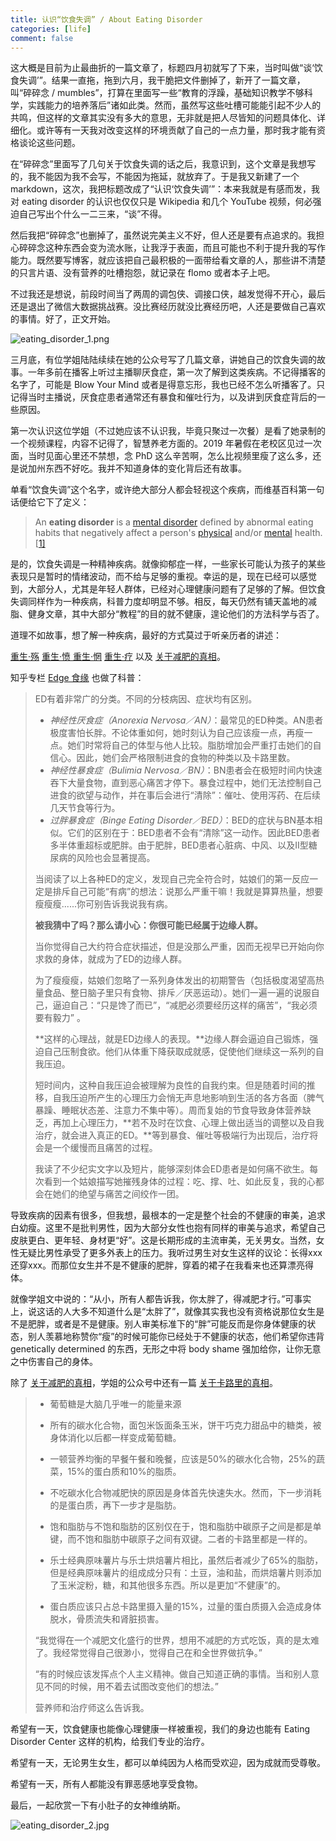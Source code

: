 ```yaml
---
title: 认识“饮食失调” / About Eating Disorder
categories: [life]
comment: false
---
```


这大概是目前为止最曲折的一篇文章了，标题四月初就写了下来，当时叫做“谈‘饮食失调’”。结果一直拖，拖到六月，我干脆把文件删掉了，新开了一篇文章，叫“碎碎念 / mumbles”，打算在里面写一些“教育的浮躁，基础知识教学不够科学，实践能力的培养落后”诸如此类。然而，虽然写这些吐槽可能能引起不少人的共鸣，但这样的文章其实没有多大的意思，无非就是把人尽皆知的问题具体化、详细化。或许等有一天我对改变这样的环境贡献了自己的一点力量，那时我才能有资格谈论这些问题。

在“碎碎念”里面写了几句关于饮食失调的话之后，我意识到，这个文章是我想写的，我不能因为我不会写，不能因为拖延，就放弃了。于是我又新建了一个 markdown，这次，我把标题改成了“认识‘饮食失调’”：本来我就是有感而发，我对 eating disorder 的认识也仅仅只是 Wikipedia 和几个 YouTube 视频，何必强迫自己写出个什么一二三来，“谈”不得。

然后我把“碎碎念”也删掉了，虽然说完美主义不好，但人还是要有点追求的。我担心碎碎念这种东西会变为流水账，让我浮于表面，而且可能也不利于提升我的写作能力。既然要写博客，就应该把自己最积极的一面带给看文章的人，那些讲不清楚的只言片语、没有营养的吐槽抱怨，就记录在 flomo 或者本子上吧。

不过我还是想说，前段时间当了两周的调包侠、调接口侠，越发觉得不开心，最后还是退出了微信大数据挑战赛。没比赛经历就没比赛经历吧，人还是要做自己喜欢的事情。好了，正文开始。

![eating_disorder_1.png](https://gitee.com/wine99/pics/raw/master/2021/06/eating_disorder_1.png)

三月底，有位学姐陆陆续续在她的公众号写了几篇文章，讲她自己的饮食失调的故事。一年多前在播客上听过主播聊厌食症，第一次了解到这类疾病。不记得播客的名字了，可能是 Blow Your Mind 或者是得意忘形，我也已经不怎么听播客了。只记得当时主播说，厌食症患者通常还有暴食和催吐行为，以及讲到厌食症背后的一些原因。

第一次认识这位学姐（不过她应该不认识我，毕竟只聚过一次餐）是看了她录制的一个视频课程，内容不记得了，智慧养老方面的。2019 年暑假在老校区见过一次面，当时见面心里还不禁想，念 PhD 这么辛苦啊，怎么比视频里瘦了这么多，还是说加州东西不好吃。我并不知道身体的变化背后还有故事。

单看“饮食失调”这个名字，或许绝大部分人都会轻视这个疾病，而维基百科第一句话便给它下了定义：

> An **eating disorder** is a [mental disorder](https://en.wikipedia.org/wiki/Mental_disorder) defined by abnormal eating habits that negatively affect a person's [physical](https://en.wikipedia.org/wiki/Health) and/or [mental](https://en.wikipedia.org/wiki/Mental_health) health.[[1\]](https://en.wikipedia.org/wiki/Eating_disorder#cite_note-DSM5-1)

是的，饮食失调是一种精神疾病。就像抑郁症一样，一些家长可能认为孩子的某些表现只是暂时的情绪波动，而不给与足够的重视。幸运的是，现在已经可以感觉到，大部分人，尤其是年轻人群体，已经对心理健康问题有了足够的了解。但饮食失调同样作为一种疾病，科普力度却明显不够。相反，每天仍然有铺天盖地的减脂、健身文章，其中大部分“教程”的目的就不健康，遑论他们的方法科学与否了。

道理不如故事，想了解一种疾病，最好的方式莫过于听亲历者的讲述：

[重生·殇](https://mp.weixin.qq.com/s/C6lhJggooxFSdOJYkAYkcw)  [重生·愤 ](https://mp.weixin.qq.com/s/HihldF0LvfUUVHTtPewlaQ) [重生·惘](https://mp.weixin.qq.com/s/qHZcG0DJI1ii4xsByhDZ1Q)  [重生·疗](https://mp.weixin.qq.com/s/oLCK0QNF0A3x6Ce05ohYww) 以及 [关于减肥的真相](https://mp.weixin.qq.com/s/tD7qDn025bjTl2L5tyZfQg)。

知乎专栏 [Edge 食缘](https://www.zhihu.com/column/edgexfood) 也做了科普：

>ED有着非常广的分类。不同的分枝病因、症状均有区别。
>
>- *神经性厌食症（Anorexia Nervosa／AN）*：最常见的ED种类。AN患者极度害怕长胖。不论体重如何，她时刻认为自己应该瘦一点，再瘦一点。她们时常将自己的体型与他人比较。脂肪增加会严重打击她们的自信心。因此，她们会严格限制进食的食物的种类以及卡路里数。
>- *神经性暴食症（Bulimia Nervosa／BN）*：BN患者会在极短时间内快速吞下大量食物，直到恶心痛苦才停下。暴食过程中，她们无法控制自己进食的欲望与动作，并在事后会进行“清除”：催吐、使用泻药、在后续几天节食等行为。
>- *过胖暴食症（Binge Eating Disorder／BED）*：BED的症状与BN基本相似。它们的区别在于：BED患者不会有“清除”这一动作。因此BED患者多半体重超标或肥胖。由于肥胖，BED患者心脏病、中风、以及II型糖尿病的风险也会显著提高。
>
>当阅读了以上各种ED的定义，发现自己完全符合时，姑娘们的第一反应一定是排斥自己可能“有病”的想法：说那么严重干嘛！我就是算算热量，想要瘦瘦瘦......你可别告诉我说我有病。
>
>**被我猜中了吗？那么请小心：你很可能已经属于边缘人群。**
>
>当你觉得自己大约符合症状描述，但是没那么严重，因而无视早已开始向你求救的身体，就成为了ED的边缘人群。
>
>为了瘦瘦瘦，姑娘们忽略了一系列身体发出的初期警告（包括极度渴望高热量食品、整日脑子里只有食物、排斥／厌恶运动）。她们一遍一遍的说服自己，逼迫自己：“只是馋了而已”，“减肥必须要经历这样的痛苦”，“我必须要有毅力” 。
>
>**这样的心理战，就是ED边缘人的表现。**边缘人群会逼迫自己锻炼，强迫自己压制食欲。他们从体重下降获取成就感，促使他们继续这一系列的自我压迫。
>
>短时间内，这种自我压迫会被理解为良性的自我约束。但是随着时间的推移，自我压迫所产生的心理压力会悄无声息地影响到生活的各方各面（脾气暴躁、睡眠状态差、注意力不集中等）。周而复始的节食导致身体营养缺乏，再加上心理压力，**若不及时在饮食、心理上做出适当的调整以及自我治疗，就会进入真正的ED。**等到暴食、催吐等极端行为出现后，治疗将会是一个缓慢而且痛苦的过程。
>
>我读了不少纪实文字以及短片，能够深刻体会ED患者是如何痛不欲生。每次看到一个姑娘描写她摧残身体的过程：吃、撑、吐、如此反复，我的心都会在她们的绝望与痛苦之间绞作一团。

导致疾病的因素有很多，但我想，最根本的一定是整个社会的不健康的审美，追求白幼瘦。这里不是批判男性，因为大部分女性也抱有同样的审美与追求，希望自己皮肤更白、更年轻、身材更“好”。这是长期形成的主流审美，无关男女。当然，女性无疑比男性承受了更多外表上的压力。我听过男生对女生这样的议论：长得xxx还穿xxx。而那位女生并不是不健康的肥胖，穿着的裙子在我看来也还算漂亮得体。

就像学姐文中说的：“从小，所有人都告诉我，你太胖了，得减肥才行。”可事实上，说这话的人大多不知道什么是“太胖了”，就像其实我也没有资格说那位女生是不是肥胖，或者是不是健康。别人审美标准下的“胖”可能反而是你身体健康的状态，别人羡慕地称赞你“瘦”的时候可能你已经处于不健康的状态，他们希望你违背 genetically determined 的东西，无形之中将 body shame 强加给你，让你无意之中伤害自己的身体。

除了 [关于减肥的真相](https://mp.weixin.qq.com/s/tD7qDn025bjTl2L5tyZfQg)，学姐的公众号中还有一篇 [关于卡路里的真相](https://mp.weixin.qq.com/s/k9E45HhIn7-NssFDwFUA0Q)。

> - 葡萄糖是大脑几乎唯一的能量来源
>
> - 所有的碳水化合物，面包米饭面条玉米，饼干巧克力甜品中的糖类，被身体消化以后都一样变成葡萄糖。
>
> - 一顿营养均衡的早餐午餐和晚餐，应该是50%的碳水化合物，25%的蔬菜，15%的蛋白质和10%的脂质。
>
> - 不吃碳水化合物减肥快的原因是身体首先快速失水。然而，下一步消耗的是蛋白质，再下一步才是脂肪。
>
> - 饱和脂肪与不饱和脂肪的区别仅在于，饱和脂肪中碳原子之间是都是单键，而不饱和脂肪中碳原子之间有双键。二者的卡路里都是一样的。
>
> - 乐士经典原味薯片与乐士烘焙薯片相比，虽然后者减少了65%的脂肪，但是经典原味薯片的组成成分只有：土豆，油和盐，而烘焙薯片则添加了玉米淀粉，糖，和其他很多东西。所以是更加“不健康”的。
>
> - 蛋白质应该只占总卡路里摄入量的15%，过量的蛋白质摄入会造成身体脱水，骨质流失和肾脏损害。
>
> “我觉得在一个减肥文化盛行的世界，想用不减肥的方式吃饭，真的是太难了。我经常觉得自己很渺小，觉得自己在和全世界做抗争。”
>
> “有的时候应该发挥点个人主义精神。做自己知道正确的事情。当和别人意见不同的时候，用不着去试图改变他们的想法。”
>
> 营养师和治疗师这么告诉我。

希望有一天，饮食健康也能像心理健康一样被重视，我们的身边也能有 Eating Disorder Center 这样的机构，给我们专业的治疗。

希望有一天，无论男生女生，都可以单纯因为人格而受欢迎，因为成就而受尊敬。

希望有一天，所有人都能没有罪恶感地享受食物。

最后，一起欣赏一下有小肚子的女神维纳斯。

![eating_disorder_2.jpg](https://gitee.com/wine99/pics/raw/master/2021/06/eating_disorder_2.jpg)
